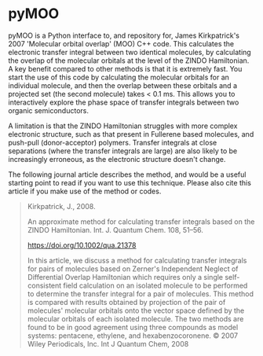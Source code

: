 # pyMOO

pyMOO is a Python interface to, and repository for, James Kirkpatrick's 2007 'Molecular orbital overlap' (MOO) C++ code. 
This calculates the electronic transfer integral between two identical molecules, by calculating the overlap of the molecular orbitals at the level of the ZINDO Hamiltonian. 
A key benefit compared to other methods is that it is extremely fast. You start the use of this code by calculating the molecular orbitals for an individual molecule, and then the overlap between these orbitals and a projected set (the second molecule) takes < 0.1 ms. 
This allows you to interactively explore the phase space of transfer integrals between two organic semiconductors. 

A limitation is that the ZINDO Hamiltonian struggles with more complex electronic structure, such as that present in Fullerene based molecules, and push-pull (donor-acceptor) polymers. 
Transfer integrals at close separations (where the transfer integrals are large) are also likely to be increasingly erroneous, as the electronic structure doesn't change. 

The following journal article describes the method, and would be a useful starting point to read if you want to use this technique. Please also cite this article if you make use of the method or codes.

> Kirkpatrick, J., 2008. 
>
> An approximate method for calculating transfer integrals based on the ZINDO Hamiltonian. Int. J. Quantum Chem. 108, 51–56. 
>
> https://doi.org/10.1002/qua.21378
>
> In this article, we discuss a method for calculating transfer integrals for pairs of molecules based on Zerner's Independent Neglect of Differential Overlap Hamiltonian which requires only a single self-consistent field calculation on an isolated molecule to be performed to determine the transfer integral for a pair of molecules. This method is compared with results obtained by projection of the pair of molecules' molecular orbitals onto the vector space defined by the molecular orbitals of each isolated molecule. The two methods are found to be in good agreement using three compounds as model systems: pentacene, ethylene, and hexabenzocoronene. © 2007 Wiley Periodicals, Inc. Int J Quantum Chem, 2008

